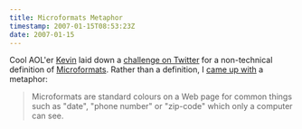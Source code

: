 ```yaml
---
title: Microformats Metaphor
timestamp: 2007-01-15T08:53:23Z
date: 2007-01-15
---
```


<p>Cool AOL'er <a href="http://lawver.net/">Kevin</a> laid down a <a href="http://twitter.com/kplawver/statuses/2711113">challenge on Twitter</a> for a non-technical definition of <a href="http://microformats.org/" rev="vote-for">Microformats</a>. Rather than a definition, I <a href="http://twitter.com/psd/statuses/2713573">came up with</a> a metaphor:</p>

<blockquote>Microformats are standard colours on a Web page for common things such as "date", "phone number" or "zip-code" which only a computer can see.</blockquote>
